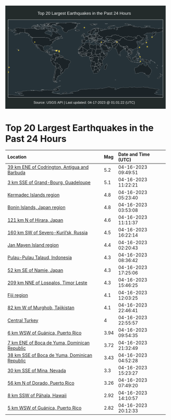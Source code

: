![Map](./map.png)

# Top 20 Largest Earthquakes in the Past 24 Hours

| Location | Mag | Date and Time (UTC) |
|:---|:---|:---|
| [39 km ENE of Codrington, Antigua and Barbuda](https://earthquake.usgs.gov/earthquakes/eventpage/us6000k4vb) | 5.2 | 04-16-2023 09:49:51 |
| [3 km SSE of Grand-Bourg, Guadeloupe](https://earthquake.usgs.gov/earthquakes/eventpage/us6000k4vv) | 5.1 | 04-16-2023 11:22:21 |
| [Kermadec Islands region](https://earthquake.usgs.gov/earthquakes/eventpage/us6000k4um) | 4.8 | 04-16-2023 05:23:40 |
| [Bonin Islands, Japan region](https://earthquake.usgs.gov/earthquakes/eventpage/us6000k4uh) | 4.8 | 04-16-2023 03:53:08 |
| [121 km N of Hirara, Japan](https://earthquake.usgs.gov/earthquakes/eventpage/us6000k4vu) | 4.6 | 04-16-2023 11:11:37 |
| [160 km SW of Severo-Kuril’sk, Russia](https://earthquake.usgs.gov/earthquakes/eventpage/us6000k4wx) | 4.5 | 04-16-2023 16:22:14 |
| [Jan Mayen Island region](https://earthquake.usgs.gov/earthquakes/eventpage/us6000k4uc) | 4.4 | 04-16-2023 02:20:43 |
| [Pulau-Pulau Talaud, Indonesia](https://earthquake.usgs.gov/earthquakes/eventpage/us6000k4v4) | 4.3 | 04-16-2023 08:36:42 |
| [52 km SE of Namie, Japan](https://earthquake.usgs.gov/earthquakes/eventpage/us6000k4x2) | 4.3 | 04-16-2023 17:25:06 |
| [209 km NNE of Lospalos, Timor Leste](https://earthquake.usgs.gov/earthquakes/eventpage/us6000k4ws) | 4.3 | 04-16-2023 15:46:25 |
| [Fiji region](https://earthquake.usgs.gov/earthquakes/eventpage/us6000k4w2) | 4.1 | 04-16-2023 12:03:25 |
| [82 km W of Murghob, Tajikistan](https://earthquake.usgs.gov/earthquakes/eventpage/us6000k4xy) | 4.1 | 04-16-2023 22:46:41 |
| [Central Turkey](https://earthquake.usgs.gov/earthquakes/eventpage/us6000k4y1) | 4 | 04-16-2023 22:55:57 |
| [6 km WSW of Guánica, Puerto Rico](https://earthquake.usgs.gov/earthquakes/eventpage/pr2023106000) | 3.94 | 04-16-2023 09:54:35 |
| [7 km ENE of Boca de Yuma, Dominican Republic](https://earthquake.usgs.gov/earthquakes/eventpage/pr2023106001) | 3.72 | 04-16-2023 21:32:49 |
| [38 km SSE of Boca de Yuma, Dominican Republic](https://earthquake.usgs.gov/earthquakes/eventpage/pr71405218) | 3.43 | 04-16-2023 04:52:28 |
| [30 km SSE of Mina, Nevada](https://earthquake.usgs.gov/earthquakes/eventpage/nn00858273) | 3.3 | 04-16-2023 15:23:27 |
| [56 km N of Dorado, Puerto Rico](https://earthquake.usgs.gov/earthquakes/eventpage/pr71405228) | 3.26 | 04-16-2023 07:49:20 |
| [8 km SSW of Pāhala, Hawaii](https://earthquake.usgs.gov/earthquakes/eventpage/hv73365527) | 2.92 | 04-16-2023 14:10:57 |
| [5 km WSW of Guánica, Puerto Rico](https://earthquake.usgs.gov/earthquakes/eventpage/pr71405378) | 2.82 | 04-16-2023 20:12:33 |
